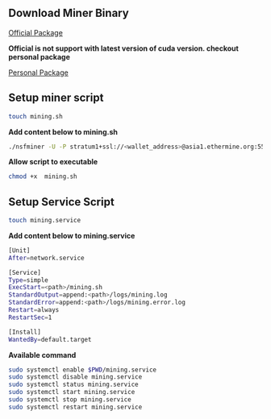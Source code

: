 ## Download Miner Binary
[Official Package](https://github.com/ethereum-mining/ethminer)

__Official is not support with latest version of cuda version. checkout personal package__

[Personal Package](https://github.com/no-fee-ethereum-mining/nsfminer)

## Setup miner script
```bash
touch mining.sh
```
__Add content below to mining.sh__

```sh
./nsfminer -U -P stratum1+ssl://<wallet_address>@asia1.ethermine.org:5555
```
__Allow script to executable__

```bash
chmod +x  mining.sh
```
## Setup Service Script
```bash
touch mining.service
```
__Add content below to mining.service__
```sh
[Unit]
After=network.service

[Service]
Type=simple
ExecStart=<path>/mining.sh
StandardOutput=append:<path>/logs/mining.log
StandardError=append:<path>/logs/mining.error.log
Restart=always
RestartSec=1

[Install]
WantedBy=default.target
```
__Available command__
```bash
sudo systemctl enable $PWD/mining.service
sudo systemctl disable mining.service
sudo systemctl status mining.service
sudo systemctl start mining.service
sudo systemctl stop mining.service
sudo systemctl restart mining.service
```
